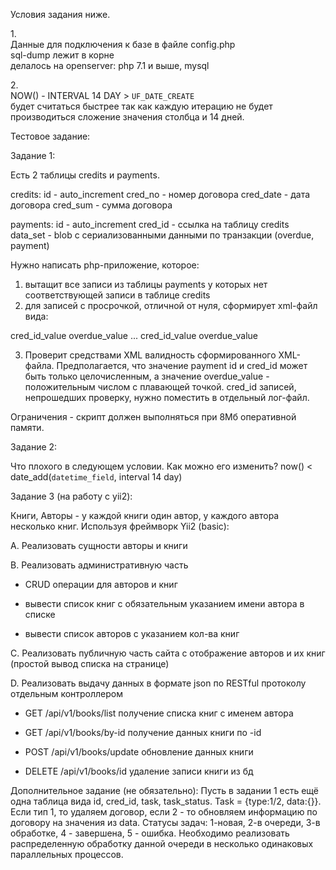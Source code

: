 Условия задания ниже.

1.</br>
Данные для подключения к базе в файле config.php</br>
sql-dump лежит в корне</br>
делалось на openserver: php 7.1 и выше, mysql</br>

2.</br>
NOW() - INTERVAL 14 DAY > `UF_DATE_CREATE`</br>
будет считаться быстрее так как каждую итерацию не будет производиться сложение значения столбца и 14 дней.</br>

Тестовое задание:

Задание 1:

Есть 2 таблицы credits и payments.

credits:
id	      - auto_increment
cred_no	  - номер договора
cred_date - дата договора
cred_sum  - сумма договора

payments:
id - auto_increment
cred_id - ссылка на таблицу credits 
data_set - blob с сериализованными данными по транзакции (overdue, payment)

Нужно написать php-приложение, которое:
1) вытащит все записи из таблицы payments у которых нет соответствующей записи в таблице credits
2) для записей с просрочкой, отличной от нуля, сформирует xml-файл вида:

<?xml version="1.0" encoding="UTF-8"?>
<payments>
    <payment id="payment_id_value">
        <cred_id>cred_id_value</cred_id>
        <overdue>overdue_value</overdue>
    </payment>
    ...
    <payment id="payment_id_value">
        <cred_id>cred_id_value</cred_id>
        <overdue>overdue_value</overdue>
    </payment>
</payments>

3) Проверит средствами XML валидность сформированного XML-файла.
Предполагается, что значение payment id и cred_id может быть только целочисленным, 
а значение overdue_value - положительным числом с плавающей точкой.
cred_id записей, непрошедших проверку, нужно поместить в отдельный лог-файл.

Ограничения - скрипт должен выполняться при 8Мб оперативной памяти.

Задание 2: 

Что плохого в следующем условии. Как можно его изменить?
now() < date_add(`datetime_field`, interval 14 day)

Задание 3 (на работу с yii2):

Книги, Авторы - у каждой книги один автор, у каждого автора несколько книг. 
Используя фреймворк Yii2 (basic):
 
A. Реализовать сущности авторы и книги

B. Реализовать административную часть
- CRUD операции для авторов и книг
- вывести список книг с обязательным указанием имени автора в списке

- вывести список авторов с указанием кол-ва книг


C. Реализовать публичную часть сайта с отображение авторов и их книг (простой вывод списка на странице)
 
D. Реализовать выдачу данных в формате json по RESTful протоколу отдельным контроллером

- GET /api/v1/books/list получение списка книг с именем автора

- GET /api/v1/books/by-id получение данных книги по -id

- POST /api/v1/books/update обновление данных книги
- DELETE /api/v1/books/id удаление записи книги из бд

Дополнительное задание (не обязательно):
Пусть в задании 1 есть ещё одна таблица вида id, cred_id, task, task_status. 
Task = {type:1/2, data:{}}. 
Если тип 1, то удаляем договор, 
если 2 - то обновляем информацию по договору на значения из data. 
Статусы задач: 1-новая, 2-в очереди, 3-в обработке, 4 - завершена, 5 - ошибка.
Необходимо реализовать распределенную обработку данной очереди в несколько одинаковых параллельных процессов.
